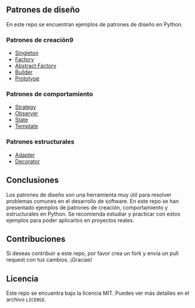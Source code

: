 ## Patrones de diseño

En este repo se encuentran ejemplos de patrones de diseño en Python.

### Patrones de creación9
- [Singleton](https://github.com/victoMR/design-patterns-py/tree/main/Patrones_creacionales/singleton-pattern)
- [Factory](https://github.com/victoMR/design-patterns-py/tree/main/Patrones_creacionales/factory-pattern)
- [Abstract Factory](https://github.com/victoMR/design-patterns-py/tree/main/Patrones_creacionales/abstract-factory-pattern)
- [Builder](https://github.com/victoMR/design-patterns-py/tree/main/Patrones_creacionales/builder-pattern)
- [Prototype](https://github.com/victoMR/design-patterns-py/tree/main/Patrones_creacionales/prototype-pattern)

### Patrones de comportamiento
- [Strategy](https://github.com/victoMR/design-patterns-py/tree/main/Patrones_de_comportamiento/strategy-pattern)
- [Observer](https://github.com/victoMR/design-patterns-py/tree/main/Patrones_de_comportamiento/observer-pattern)
- [State](https://github.com/victoMR/design-patterns-py/tree/main/Patrones_de_comportamiento/state-pattern)
- [Template](https://github.com/victoMR/design-patterns-py/tree/main/Patrones_de_comportamiento/template-pattern)

### Patrones estructurales
- [Adapter](https://github.com/victoMR/design-patterns-py/tree/main/Patrones_estructurales/adapter-pattern)
- [Decorator](https://github.com/victoMR/design-patterns-py/tree/main/Patrones_estructurales/decorator-pattern)


## Conclusiones

Los patrones de diseño son una herramienta muy útil para resolver problemas comunes en el desarrollo de software. En este repo se han presentado ejemplos de patrones de creación, comportamiento y estructurales en Python. Se recomienda estudiar y practicar con estos ejemplos para poder aplicarlos en proyectos reales.

## Contribuciones

Si deseas contribuir a este repo, por favor crea un fork y envía un pull request con tus cambios. ¡Gracias!

## Licencia

Este repo se encuentra bajo la licencia MIT. Puedes ver más detalles en el archivo `LICENSE`.


